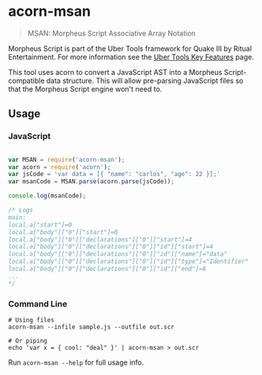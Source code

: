 acorn-msan
==========

> MSAN: Morpheus Script Associative Array Notation

Morpheus Script is part of the Uber Tools framework for Quake III by Ritual Entertainment. For more information see the [Uber Tools Key Features](http://www.ritualistic.com/content.php/games/uber/features.php) page.

This tool uses acorn to convert a JavaScript AST into a Morpheus Script-compatible data structure. This will allow pre-parsing JavaScript files so that the Morpheus Script engine won't need to.

Usage
-----

### JavaScript

```javascript

var MSAN = require('acorn-msan');
var acorn = require('acorn');
var jsCode = 'var data = [{ "name": "carlos", "age": 22 }];'
var msanCode = MSAN.parse(acorn.parse(jsCode));

console.log(msanCode);

/* Logs
main:
local.a["start"]=0
local.a["body"]["0"]["start"]=0
local.a["body"]["0"]["declarations"]["0"]["start"]=4
local.a["body"]["0"]["declarations"]["0"]["id"]["start"]=4
local.a["body"]["0"]["declarations"]["0"]["id"]["name"]="data"
local.a["body"]["0"]["declarations"]["0"]["id"]["type"]="Identifier"
local.a["body"]["0"]["declarations"]["0"]["id"]["end"]=8
...
*/
```

### Command Line

```shell
# Using files
acorn-msan --infile sample.js --outfile out.scr

# Or piping
echo 'var x = { cool: "deal" }' | acorn-msan > out.scr
```

Run `acorn-msan --help` for full usage info.
